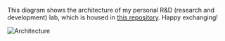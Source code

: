 This diagram shows the architecture of my personal R&D (research and development) lab, which is housed in [this repository](https://github.com/Hongbo-Miao/hongbomiao.com). Happy exchanging!

![Architecture](https://github.com/Hongbo-Miao/hongbomiao.com/assets/3375461/43880e31-c0f9-4370-83dc-c34ed1d67e6e)
